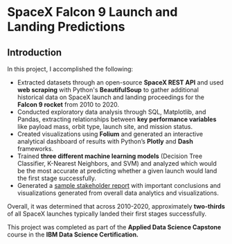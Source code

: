 # SpaceX Falcon 9 Launch and Landing Predictions
## Introduction
In this project, I accomplished the following:
- Extracted datasets through an open-source **SpaceX REST API** and used **web scraping** with Python's **BeautifulSoup** to gather additional historical data on SpaceX launch and landing proceedings for the **Falcon 9 rocket** from 2010 to 2020.
- Conducted exploratory data analysis through SQL, Matplotlib, and Pandas, extracting relationships between **key performance variables** like payload mass, orbit type, launch site, and mission status.
- Created visualizations using **Folium** and generated an interactive analytical dashboard of results with Python’s **Plotly** and **Dash** frameworks.
- Trained **three different machine learning models** (Decision Tree Classifier, K-Nearest Neighbors, and SVM) and analyzed which would be the most accurate at predicting whether a given launch would land the first stage successfully.
- Generated a [sample stakeholder report](https://drive.google.com/file/d/1mKddFqZFriQnDtG0Hwblvcj-6O_pqPzG/view?usp=sharing) with important conclusions and visualizations generated from overall data analytics and visualizations.

Overall, it was determined that across 2010-2020, approximately **two-thirds** of all SpaceX launches typically landed their first stages successfully.

This project was completed as part of the **Applied Data Science Capstone** course in the **IBM Data Science Certification.**
